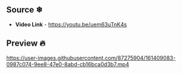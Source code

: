 ## Source ❄
- **Video Link** - https://youtu.be/uem63uTnK4s

## Preview 🔥


https://user-images.githubusercontent.com/87275904/161409083-0987c074-9ee8-47e0-8abd-cb16bca0d3b7.mp4

